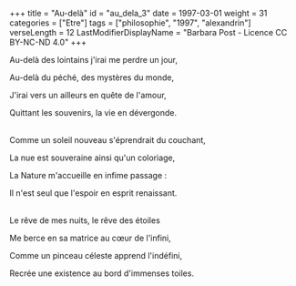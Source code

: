 +++
title = "Au-delà"
id = "au_dela_3"
date = 1997-03-01
weight = 31
categories = ["Etre"]
tags = ["philosophie", "1997", "alexandrin"]
verseLength = 12
LastModifierDisplayName = "Barbara Post - Licence CC BY-NC-ND 4.0"
+++

Au-delà des lointains j'irai me perdre un jour,

Au-delà du péché, des mystères du monde,

J'irai vers un ailleurs en quête de l'amour,

Quittant les souvenirs, la vie en dévergonde.

 \
Comme un soleil nouveau s'éprendrait du couchant,

La nue est souveraine ainsi qu'un coloriage,

La Nature m'accueille en infime passage :

Il n'est seul que l'espoir en esprit renaissant.

 \
Le rêve de mes nuits, le rêve des étoiles

Me berce en sa matrice au cœur de l'infini,

Comme un pinceau céleste apprend l'indéfini,

Recrée une existence au bord d'immenses toiles.
